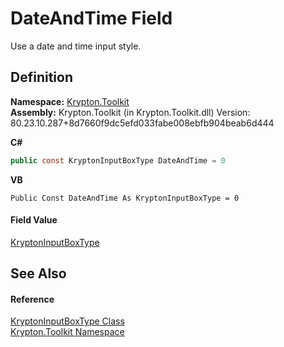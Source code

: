 # DateAndTime Field


Use a date and time input style.



## Definition
**Namespace:** <a href="79d2eac2-21f4-54ff-7552-b20c33c30600.md">Krypton.Toolkit</a>  
**Assembly:** Krypton.Toolkit (in Krypton.Toolkit.dll) Version: 80.23.10.287+8d7660f9dc5efd033fabe008ebfb904beab6d444

**C#**
``` C#
public const KryptonInputBoxType DateAndTime = 0
```
**VB**
``` VB
Public Const DateAndTime As KryptonInputBoxType = 0
```



#### Field Value
<a href="bb4bb034-de43-d2f0-85f4-1c45d55d248d.md">KryptonInputBoxType</a>

## See Also


#### Reference
<a href="bb4bb034-de43-d2f0-85f4-1c45d55d248d.md">KryptonInputBoxType Class</a>  
<a href="79d2eac2-21f4-54ff-7552-b20c33c30600.md">Krypton.Toolkit Namespace</a>  
